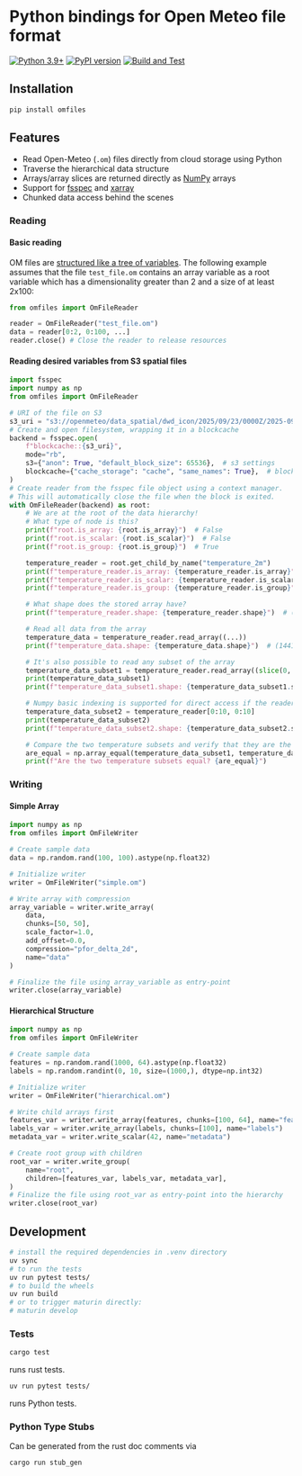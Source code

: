 # Python bindings for Open Meteo file format

[![Python 3.9+](https://img.shields.io/badge/python-3.9+-blue.svg)](https://www.python.org/downloads/)
[![PyPI version](https://badge.fury.io/py/omfiles.svg)](https://pypi.org/project/omfiles/)
[![Build and Test](https://github.com/open-meteo/python-omfiles/actions/workflows/build-test.yml/badge.svg)](https://github.com/open-meteo/python-omfiles/actions/workflows/build-test.yml)

## Installation

```bash
pip install omfiles
```

## Features

- Read Open-Meteo (`.om`) files directly from cloud storage using Python
- Traverse the hierarchical data structure
- Arrays/array slices are returned directly as [NumPy](https://github.com/numpy/numpy) arrays
- Support for [fsspec](https://github.com/fsspec/filesystem_spec) and [xarray](https://github.com/pydata/xarray)
- Chunked data access behind the scenes

### Reading

#### Basic reading

OM files are [structured like a tree of variables](https://github.com/open-meteo/om-file-format?tab=readme-ov-file#data-hierarchy-model).
The following example assumes that the file `test_file.om` contains an array variable as a root variable which has a dimensionality greater than 2 and a size of at least 2x100:

```python
from omfiles import OmFileReader

reader = OmFileReader("test_file.om")
data = reader[0:2, 0:100, ...]
reader.close() # Close the reader to release resources
```

#### Reading desired variables from S3 spatial files

```python
import fsspec
import numpy as np
from omfiles import OmFileReader

# URI of the file on S3
s3_uri = "s3://openmeteo/data_spatial/dwd_icon/2025/09/23/0000Z/2025-09-30T0000.om"
# Create and open filesystem, wrapping it in a blockcache
backend = fsspec.open(
    f"blockcache::{s3_uri}",
    mode="rb",
    s3={"anon": True, "default_block_size": 65536},  # s3 settings
    blockcache={"cache_storage": "cache", "same_names": True},  # blockcache settings
)
# Create reader from the fsspec file object using a context manager.
# This will automatically close the file when the block is exited.
with OmFileReader(backend) as root:
    # We are at the root of the data hierarchy!
    # What type of node is this?
    print(f"root.is_array: {root.is_array}")  # False
    print(f"root.is_scalar: {root.is_scalar}")  # False
    print(f"root.is_group: {root.is_group}")  # True

    temperature_reader = root.get_child_by_name("temperature_2m")
    print(f"temperature_reader.is_array: {temperature_reader.is_array}")  # True
    print(f"temperature_reader.is_scalar: {temperature_reader.is_scalar}")  # False
    print(f"temperature_reader.is_group: {temperature_reader.is_group}")  # False

    # What shape does the stored array have?
    print(f"temperature_reader.shape: {temperature_reader.shape}")  # (1441, 2879)

    # Read all data from the array
    temperature_data = temperature_reader.read_array((...))
    print(f"temperature_data.shape: {temperature_data.shape}")  # (1441, 2879)

    # It's also possible to read any subset of the array
    temperature_data_subset1 = temperature_reader.read_array((slice(0, 10), slice(0, 10)))
    print(temperature_data_subset1)
    print(f"temperature_data_subset1.shape: {temperature_data_subset1.shape}")  # (10, 10)

    # Numpy basic indexing is supported for direct access if the reader is an array.
    temperature_data_subset2 = temperature_reader[0:10, 0:10]
    print(temperature_data_subset2)
    print(f"temperature_data_subset2.shape: {temperature_data_subset2.shape}")  # (10, 10)

    # Compare the two temperature subsets and verify that they are the same
    are_equal = np.array_equal(temperature_data_subset1, temperature_data_subset2, equal_nan=True)
    print(f"Are the two temperature subsets equal? {are_equal}")
```

### Writing

#### Simple Array
```python
import numpy as np
from omfiles import OmFileWriter

# Create sample data
data = np.random.rand(100, 100).astype(np.float32)

# Initialize writer
writer = OmFileWriter("simple.om")

# Write array with compression
array_variable = writer.write_array(
    data,
    chunks=[50, 50],
    scale_factor=1.0,
    add_offset=0.0,
    compression="pfor_delta_2d",
    name="data"
)

# Finalize the file using array_variable as entry-point
writer.close(array_variable)
```

#### Hierarchical Structure
```python
import numpy as np
from omfiles import OmFileWriter

# Create sample data
features = np.random.rand(1000, 64).astype(np.float32)
labels = np.random.randint(0, 10, size=(1000,), dtype=np.int32)

# Initialize writer
writer = OmFileWriter("hierarchical.om")

# Write child arrays first
features_var = writer.write_array(features, chunks=[100, 64], name="features", compression="pfor_delta_2d")
labels_var = writer.write_array(labels, chunks=[100], name="labels")
metadata_var = writer.write_scalar(42, name="metadata")

# Create root group with children
root_var = writer.write_group(
    name="root",
    children=[features_var, labels_var, metadata_var],
)
# Finalize the file using root_var as entry-point into the hierarchy
writer.close(root_var)
```


## Development

```bash
# install the required dependencies in .venv directory
uv sync
# to run the tests
uv run pytest tests/
# to build the wheels
uv run build
# or to trigger maturin directly:
# maturin develop
```

### Tests

```bash
cargo test
```

runs rust tests.

```bash
uv run pytest tests/
```

runs Python tests.

### Python Type Stubs

Can be generated from the rust doc comments via

```bash
cargo run stub_gen
```
